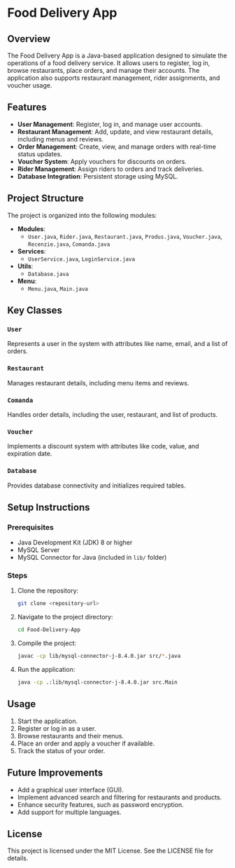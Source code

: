 # Food Delivery App

## Overview
The Food Delivery App is a Java-based application designed to simulate the operations of a food delivery service. It allows users to register, log in, browse restaurants, place orders, and manage their accounts. The application also supports restaurant management, rider assignments, and voucher usage.

## Features
- **User Management**: Register, log in, and manage user accounts.
- **Restaurant Management**: Add, update, and view restaurant details, including menus and reviews.
- **Order Management**: Create, view, and manage orders with real-time status updates.
- **Voucher System**: Apply vouchers for discounts on orders.
- **Rider Management**: Assign riders to orders and track deliveries.
- **Database Integration**: Persistent storage using MySQL.

## Project Structure
The project is organized into the following modules:

- **Modules**:
  - `User.java`, `Rider.java`, `Restaurant.java`, `Produs.java`, `Voucher.java`, `Recenzie.java`, `Comanda.java`
- **Services**:
  - `UserService.java`, `LoginService.java`
- **Utils**:
  - `Database.java`
- **Menu**:
  - `Menu.java`, `Main.java`

## Key Classes

### `User`
Represents a user in the system with attributes like name, email, and a list of orders.

### `Restaurant`
Manages restaurant details, including menu items and reviews.

### `Comanda`
Handles order details, including the user, restaurant, and list of products.

### `Voucher`
Implements a discount system with attributes like code, value, and expiration date.

### `Database`
Provides database connectivity and initializes required tables.

## Setup Instructions

### Prerequisites
- Java Development Kit (JDK) 8 or higher
- MySQL Server
- MySQL Connector for Java (included in `lib/` folder)

### Steps
1. Clone the repository:
   ```bash
   git clone <repository-url>
   ```
2. Navigate to the project directory:
   ```bash
   cd Food-Delivery-App
   ```
3. Compile the project:
   ```bash
   javac -cp lib/mysql-connector-j-8.4.0.jar src/*.java
   ```
4. Run the application:
   ```bash
   java -cp .:lib/mysql-connector-j-8.4.0.jar src.Main
   ```

## Usage
1. Start the application.
2. Register or log in as a user.
3. Browse restaurants and their menus.
4. Place an order and apply a voucher if available.
5. Track the status of your order.

## Future Improvements
- Add a graphical user interface (GUI).
- Implement advanced search and filtering for restaurants and products.
- Enhance security features, such as password encryption.
- Add support for multiple languages.

## License
This project is licensed under the MIT License. See the LICENSE file for details.
